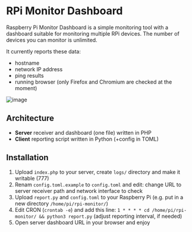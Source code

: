 # RPi Monitor Dashboard

Raspberry Pi Monitor Dashboard is a simple monitoring tool with a dashboard suitable for monitoring multiple RPi devices. The number of devices you can monitor is unlimited.

It currently reports these data:

* hostname
* network IP address
* ping results
* running browser (only Firefox and Chromium are checked at the moment)

![image](https://github.com/nekromoff/rpi-monitor-dashboard/assets/8550349/97196898-339d-4ad4-bc5c-58caf45ae978)

## Architecture

* **Server** receiver and dashboard (one file) written in PHP
* **Client** reporting script written in Python (+config in TOML)

## Installation

1. Upload `index.php` to your server, create `logs/` directory and make it writable (777)
2. Renam `config.toml.example` to `config.toml` and edit: change URL to server receiver path and network interface to check
3. Upload `report.py` and `config.toml` to your Raspberry Pi (e.g. put in a new directory `/home/pi/rpi-monitor/`)
4. Edit CRON (`crontab -e`) and add this line: `1 * * * * cd /home/pi/rpi-monitor/ && python3 report.py` (adjust reporting interval, if needed)
5. Open server dashboard URL in your browser and enjoy
